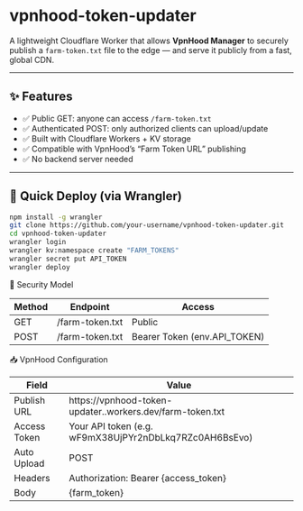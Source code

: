 # vpnhood-token-updater

A lightweight Cloudflare Worker that allows **VpnHood Manager** to securely publish a `farm-token.txt` file to the edge — and serve it publicly from a fast, global CDN.

---

## ✨ Features

- ✅ Public GET: anyone can access `/farm-token.txt`
- ✅ Authenticated POST: only authorized clients can upload/update
- ✅ Built with Cloudflare Workers + KV storage
- ✅ Compatible with VpnHood’s “Farm Token URL” publishing
- ✅ No backend server needed

---

## 🚀 Quick Deploy (via Wrangler)

```bash
npm install -g wrangler
git clone https://github.com/your-username/vpnhood-token-updater.git
cd vpnhood-token-updater
wrangler login
wrangler kv:namespace create "FARM_TOKENS"
wrangler secret put API_TOKEN
wrangler deploy
```

🔐 Security Model

Method   | Endpoint           | Access
---------|--------------------|------------------------------
GET      | /farm-token.txt    | Public
POST     | /farm-token.txt    | Bearer Token (env.API_TOKEN)


📥 VpnHood Configuration

Field           | Value
----------------|--------------------------------------------------------------
Publish URL     | https://vpnhood-token-updater.<user>.workers.dev/farm-token.txt
Access Token    | Your API token (e.g. wF9mX38UjPYr2nDbLkq7RZc0AH6BsEvo)
Auto Upload     | POST
Headers         | Authorization: Bearer {access_token}
Body            | {farm_token}

